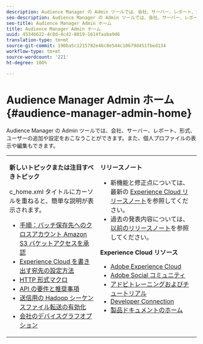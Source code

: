 ```yaml
---
description: Audience Manager の Admin ツールでは、会社、サーバー、レポート、形式、ユーザーの追加や設定をおこなうことができます。また、個人プロファイルの表示や編集もできます。
seo-description: Audience Manager の Admin ツールでは、会社、サーバー、レポート、形式、ユーザーの追加や設定をおこなうことができます。また、個人プロファイルの表示や編集もできます。
seo-title: Audience Manager Admin ホーム
title: Audience Manager Admin ホーム
uuid: 4534b622-4c8d-4c42-8019-1614faaba9d6
translation-type: tm+mt
source-git-commit: 190ba5c1215782e46c8e544c10679d451fbed134
workflow-type: tm+mt
source-wordcount: '221'
ht-degree: 100%

---
```



# Audience Manager Admin ホーム {#audience-manager-admin-home}

Audience Manager の Admin ツールでは、会社、サーバー、レポート、形式、ユーザーの追加や設定をおこなうことができます。また、個人プロファイルの表示や編集もできます。

<table id="table_882B0982144442F79328A4FA45BD5C7E" frame="none"> 
 <tbody> 
  <tr> 
   <td colname="col1" colsep="0" rowsep="0" valign="top"> <p class="head"> <b>新しいトピックまたは注目すべきトピック</b> </p> <p> 
     <draft-comment otherprops="merge">
       c_home.xml 
     </draft-comment>タイトルにカーソルを重ねると、簡単な説明が表示されます。 </p> <p> 
     <ul id="ul_A0416FDB65EB4774821C05664E14AB86"> 
      <li id="li_C528ED722C7241C8A0F492B250322EA7"><a href="admin-servers/admin-authorize-s3-cross-bucket.md#task_20B12994C5484A9D8CC40DF6F456CBE7"> 手順：バッチ保存先へのクロスアカウント Amazon S3 バケットアクセスを承認</a> </li> 
      <li id="li_582FD48ADC894E00AE5961E2E80A3A92"><a href="admin-destination-troubleshooting.md#set-up-destinations-export"> Experience Cloud を書き出す宛先の設定方法</a> </li> 
      <li id="li_AB7BFF82D42649F3B72DA7737B05E355"><a href="formats/web-formats.md#reference_C392124A5F3F42E49F8AADDBA601ADFE"> HTTP 形式マクロ</a> </li> 
      <li id="li_FEC2B72DC2A04BEAAC36259C0882CECB"><a href="admin-oauth2/aam-admin-api-requirements.md#concept_A7FAC9443CF34974A873E6B787616421"> API の要件と推奨事項</a> </li> 
      <li id="li_5994853C069A44B2A1A8F3169119F001"><a href="formats/enable-outbound-seq.md#concept_526744C9433F40BF8269E18245B2F0BD"> 送信用の Hadoop シーケンスファイル転送の有効化</a> </li> 
      <li id="li_EC1DE0200F4B4EA1A7FBAB6A05D9F746"><a href="companies/admin-device-graph-options.md#concept_563615F1018340C683E0EE075F8F639D"> 会社のデバイスグラフオプション</a> </li> 
     </ul> </p> </td> 
   <td colname="col2" valign="top"> <p class="head"><b>リリースノート</b> </p> 
    <ul id="ul_1AA5CED5DA0F4B78B8BC4D74539E97EF"> 
     <li id="li_1B636241BCC14468980CF415B15A875F">新機能と修正点については、最新の <a href="https://marketing.adobe.com/resources/help/ja_JP/whatsnew/" format="https" scope="external">Experience Cloud リリースノート</a>を参照してください。 </li> 
     <li id="li_6AD053625237446FB9B581772896F64F">過去の発表内容については、<a href="https://marketing.adobe.com/resources/help/ja_JP/whatsnew/c_legacy_releases.html" format="https" scope="external">以前のリリースノート</a>を参照してください。 </li> 
    </ul> <p class="head"> <b>Experience Cloud リソース</b> </p> 
    <ul id="ul_F8DE07F1ADBC411E894751F927BB1477"> 
     <li id="li_09B0F2E487CA4C55A723ACB5901C7B49"><a href="https://www.adobe.com/marketing-cloud.html" format="http" scope="external"> Adobe Experience Cloud</a> </li> 
     <li id="li_B89CEA08B4954C6ABA2BBDA803A88427"> <a href="https://helpx.adobe.com/jp/marketing-cloud/social.html" format="http" scope="external"> Adobe Social コミュニティ</a> </li> 
     <li id="li_4F16686C311743C484013D84971EEBD3"> <a href="https://helpx.adobe.com/jp/learning.html?promoid=KAUDK" format="https" scope="external"> アドビトレーニングおよびチュートリアル</a> </li> 
     <li id="li_32581A0A26CB4F43833D607221154188"><a href="https://marketing.adobe.com/developer/" format="https" scope="external"> Developer Connection</a> </li> 
     <li id="li_49B2B95B1B4540C9A967F7DDBB4EB457"><a href="https://marketing.adobe.com/resources/help/ja_JP/home/index.html" format="https" scope="external"> 製品ドキュメントのホーム</a> </li> 
    </ul> </td> 
  </tr> 
 </tbody> 
</table>